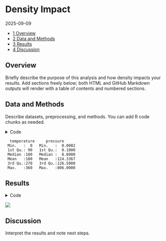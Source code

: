 # Density Impact

2025-09-09

- [<span class="toc-section-number">1</span> Overview](#overview)
- [<span class="toc-section-number">2</span> Data and
  Methods](#data-and-methods)
- [<span class="toc-section-number">3</span> Results](#results)
- [<span class="toc-section-number">4</span> Discussion](#discussion)

## Overview

Briefly describe the purpose of this analysis and how density impacts
your results. Add sections freely below; both HTML and GitHub Markdown
outputs will render with a table of contents and numbered sections.

## Data and Methods

Describe datasets, preprocessing, and methods. You can add R code chunks
as needed.

<details class="code-fold">
<summary>Code</summary>

``` r
summary(pressure)
```

</details>

      temperature     pressure       
     Min.   :  0   Min.   :  0.0002  
     1st Qu.: 90   1st Qu.:  0.1800  
     Median :180   Median :  8.8000  
     Mean   :180   Mean   :124.3367  
     3rd Qu.:270   3rd Qu.:126.5000  
     Max.   :360   Max.   :806.0000  

## Results

<details class="code-fold">
<summary>Code</summary>

``` r
# A simple base R plot to avoid extra dependencies
plot(pressure, main = "Pressure demo")
```

</details>

![](doc_files/density_impact-graphicsdemo-plot-1.png)

## Discussion

Interpret the results and note next steps.
